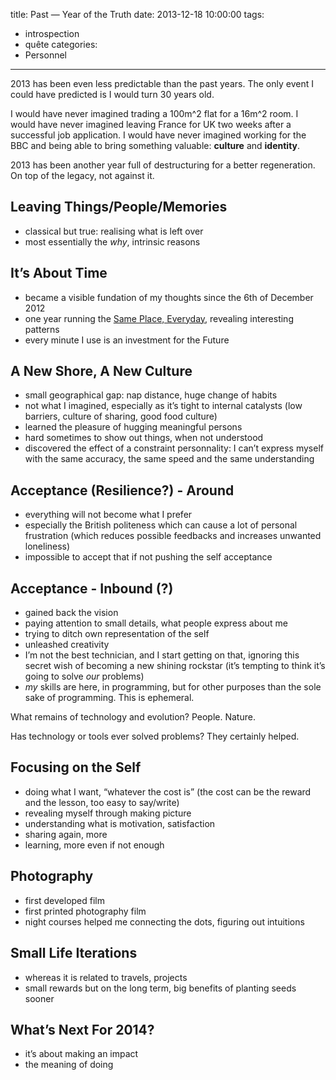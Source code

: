 title: Past — Year of the Truth
date: 2013-12-18 10:00:00
tags:
- introspection
- quête
categories:
- Personnel
---

2013 has been even less predictable than the past years.
The only event I could have predicted is I would turn 30 years old.

I would have never imagined trading a 100m^2 flat for a 16m^2 room.
I would have never imagined leaving France for UK two weeks after a successful job application.
I would have never imagined working for the BBC and being able to bring something valuable: **culture** and **identity**.

<!--more-->

2013 has been another year full of destructuring for a better regeneration. On top of the legacy, not against it.

## Leaving Things/People/Memories

- classical but true: realising what is left over
- most essentially the *why*, intrinsic reasons

## It’s About Time

- became a visible fundation of my thoughts since the 6th of December 2012
- one year running the [Same Place, Everyday](http://everyday.oncletom.io), revealing interesting patterns
- every minute I use is an investment for the Future


## A New Shore, A New Culture

- small geographical gap: nap distance, huge change of habits
- not what I imagined, especially as it’s tight to internal catalysts (low barriers, culture of sharing, good food culture)
- learned the pleasure of hugging meaningful persons
- hard sometimes to show out things, when not understood
- discovered the effect of a constraint personnality: I can’t express myself with the same accuracy, the same speed and the same understanding

## Acceptance (Resilience?) - Around

- everything will not become what I prefer
- especially the British politeness which can cause a lot of personal frustration (which reduces possible feedbacks and increases unwanted loneliness)
- impossible to accept that if not pushing the self acceptance

## Acceptance - Inbound (?)

- gained back the vision
- paying attention to small details, what people express about me
- trying to ditch own representation of the self
- unleashed creativity
- I’m not the best technician, and I start getting on that, ignoring this secret wish of becoming a new shining rockstar (it’s tempting to think it’s going to solve *our* problems)
- *my* skills are here, in programming, but for other purposes than the sole sake of programming. This is ephemeral.

What remains of technology and evolution? People. Nature.

Has technology or tools ever solved problems? They certainly helped. 

## Focusing on the Self

- doing what I want, “whatever the cost is” (the cost can be the reward and the lesson, too easy to say/write)
- revealing myself through making picture
- understanding what is motivation, satisfaction
- sharing again, more
- learning, more even if not enough

## Photography

- first developed film
- first printed photography film
- night courses helped me connecting the dots, figuring out intuitions

## Small Life Iterations

- whereas it is related to travels, projects
- small rewards but on the long term, big benefits of planting seeds sooner

## What’s Next For 2014?

- it’s about making an impact
- the meaning of doing

